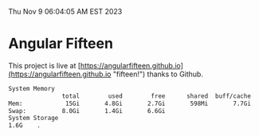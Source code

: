 Thu Nov  9 06:04:05 AM EST 2023

# Angular Fifteen


This project is live at [https://angularfifteen.github.io](https://angularfifteen.github.io "fifteen!") thanks to Github.

```bash
System Memory
               total        used        free      shared  buff/cache   available
Mem:            15Gi       4.8Gi       2.7Gi       598Mi       7.7Gi       9.5Gi
Swap:          8.0Gi       1.4Gi       6.6Gi
System Storage
1.6G	.
